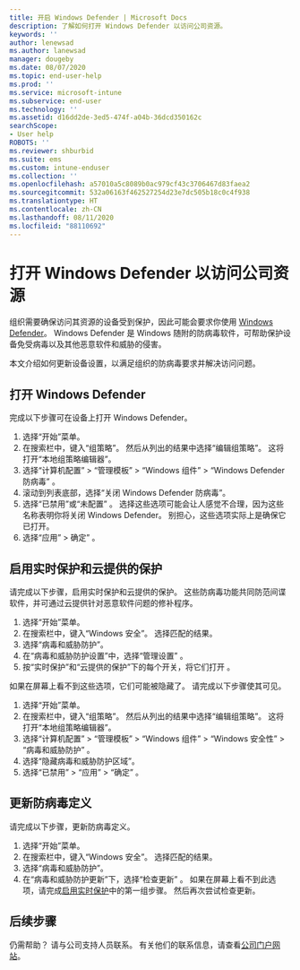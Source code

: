 ```yaml
---
title: 开启 Windows Defender | Microsoft Docs
description: 了解如何打开 Windows Defender 以访问公司资源。
keywords: ''
author: lenewsad
ms.author: lanewsad
manager: dougeby
ms.date: 08/07/2020
ms.topic: end-user-help
ms.prod: ''
ms.service: microsoft-intune
ms.subservice: end-user
ms.technology: ''
ms.assetid: d16dd2de-3ed5-474f-a04b-36dcd350162c
searchScope:
- User help
ROBOTS: ''
ms.reviewer: shburbid
ms.suite: ems
ms.custom: intune-enduser
ms.collection: ''
ms.openlocfilehash: a57010a5c8089b0ac979cf43c3706467d83faea2
ms.sourcegitcommit: 532a06163f462527254d23e7dc505b18c0c4f938
ms.translationtype: HT
ms.contentlocale: zh-CN
ms.lasthandoff: 08/11/2020
ms.locfileid: "88110692"
---
```

# <a name="turn-on-windows-defender-to-access-company-resources"></a>打开 Windows Defender 以访问公司资源

组织需要确保访问其资源的设备受到保护，因此可能会要求你使用 [Windows Defender](https://www.microsoft.com/safety/pc-security/windows-defender.aspx)。 Windows Defender 是 Windows 随附的防病毒软件，可帮助保护设备免受病毒以及其他恶意软件和威胁的侵害。 

本文介绍如何更新设备设置，以满足组织的防病毒要求并解决访问问题。 

## <a name="turn-on-windows-defender"></a>打开 Windows Defender
完成以下步骤可在设备上打开 Windows Defender。 

1. 选择“开始”菜单。
2. 在搜索栏中，键入“组策略”。 然后从列出的结果中选择“编辑组策略”。 这将打开“本地组策略编辑器”。
4. 选择“计算机配置” > “管理模板” > “Windows 组件” > “Windows Defender 防病毒”   。 
5. 滚动到列表底部，选择“关闭 Windows Defender 防病毒”。  
6. 选择“已禁用”或“未配置” 。 选择这些选项可能会让人感觉不合理，因为这些名称表明你将关闭 Windows Defender。 别担心，这些选项实际上是确保它已打开。 
7. 选择“应用” > 确定” 。  


## <a name="turn-on-real-time-and-cloud-delivered-protection"></a>启用实时保护和云提供的保护

请完成以下步骤，启用实时保护和云提供的保护。 这些防病毒功能共同防范间谍软件，并可通过云提供针对恶意软件问题的修补程序。 

1. 选择“开始”菜单。
2. 在搜索栏中，键入“Windows 安全”。 选择匹配的结果。 
3. 选择“病毒和威胁防护”。
4. 在“病毒和威胁防护设置”中，选择“管理设置” 。
5. 按“实时保护”和“云提供的保护”下的每个开关，将它们打开 。 

如果在屏幕上看不到这些选项，它们可能被隐藏了。 请完成以下步骤使其可见。  

1. 选择“开始”菜单。  
2. 在搜索栏中，键入“组策略”。 然后从列出的结果中选择“编辑组策略”。 这将打开“本地组策略编辑器”。
3. 选择“计算机配置” > “管理模板” > “Windows 组件” > “Windows 安全性” > “病毒和威胁防护”    。
4. 选择“隐藏病毒和威胁防护区域”。
5. 选择“已禁用” > “应用” > “确定”  。  

## <a name="update-your-antivirus-definitions"></a>更新防病毒定义
请完成以下步骤，更新防病毒定义。  
1. 选择“开始”菜单。
2. 在搜索栏中，键入“Windows 安全”。 选择匹配的结果。 
3. 选择“病毒和威胁防护”。
4. 在“病毒和威胁防护更新”下，选择“检查更新” 。 如果在屏幕上看不到此选项，请完成[启用实时保护](turn-on-defender-windows.md#turn-on-real-time-and-cloud-delivered-protection)中的第一组步骤。 然后再次尝试检查更新。 

## <a name="next-steps"></a>后续步骤  

仍需帮助？ 请与公司支持人员联系。 有关他们的联系信息，请查看[公司门户网站](https://go.microsoft.com/fwlink/?linkid=2010980)。
